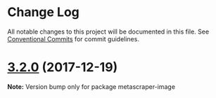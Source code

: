 # Change Log

All notable changes to this project will be documented in this file.
See [Conventional Commits](https://conventionalcommits.org) for commit guidelines.

<a name="3.2.0"></a>
# [3.2.0](https://github.com/microlinkhq/metascraper/tree/master/packages/metascraper-image/compare/v3.1.0...v3.2.0) (2017-12-19)




**Note:** Version bump only for package metascraper-image
